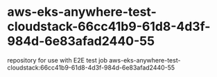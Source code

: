 # aws-eks-anywhere-test-cloudstack-66cc41b9-61d8-4d3f-984d-6e83afad2440-55
repository for use with E2E test job aws-eks-anywhere-test-cloudstack:66cc41b9-61d8-4d3f-984d-6e83afad2440-55
